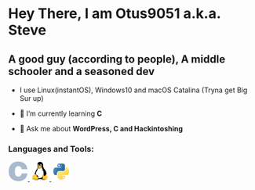 # Hey There, I am Otus9051 a.k.a. Steve
## A good guy (according to people), A middle schooler and a seasoned dev
- I use Linux(instantOS), Windows10 and macOS Catalina (Tryna get Big Sur up)

- 🌱 I’m currently learning **C**

- 💬 Ask me about **WordPress, C and Hackintoshing**


<h3 align="left">Languages and Tools:</h3>
<p align="left"> <a href="https://www.cprogramming.com/" target="_blank"> <img src="https://raw.githubusercontent.com/devicons/devicon/master/icons/c/c-original.svg" alt="c" width="40" height="40"/> </a> <a href="https://www.linux.org/" target="_blank"> <img src="https://raw.githubusercontent.com/devicons/devicon/master/icons/linux/linux-original.svg" alt="linux" width="40" height="40"/> </a> <a href="https://www.python.org" target="_blank"> <img src="https://raw.githubusercontent.com/devicons/devicon/master/icons/python/python-original.svg" alt="python" width="40" height="40"/> </a> </p>
